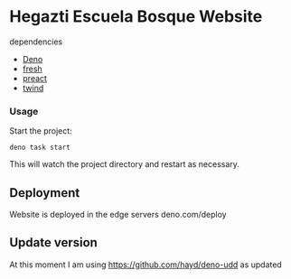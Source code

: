 # Hegazti Escuela Bosque Website

dependencies

- [Deno](https://deno.land/)
- [fresh](https://fresh.deno.dev/)
- [preact](https://preactjs.com/)
- [twind](https://twind.dev/)

### Usage

Start the project:

```
deno task start
```

This will watch the project directory and restart as necessary.

## Deployment

Website is deployed in the edge servers deno.com/deploy

## Update version

At this moment I am using https://github.com/hayd/deno-udd as updated
